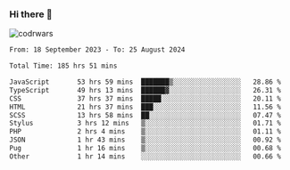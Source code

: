 ### Hi there 👋


![codrwars](https://www.codewars.com/users/rsschool_c9af20f58c35c696/badges/micro) 

<!--START_SECTION:waka-->

```txt
From: 18 September 2023 - To: 25 August 2024

Total Time: 185 hrs 51 mins

JavaScript       53 hrs 59 mins  ███████▒░░░░░░░░░░░░░░░░░   28.86 %
TypeScript       49 hrs 13 mins  ██████▓░░░░░░░░░░░░░░░░░░   26.31 %
CSS              37 hrs 37 mins  █████░░░░░░░░░░░░░░░░░░░░   20.11 %
HTML             21 hrs 37 mins  ███░░░░░░░░░░░░░░░░░░░░░░   11.56 %
SCSS             13 hrs 58 mins  ██░░░░░░░░░░░░░░░░░░░░░░░   07.47 %
Stylus           3 hrs 12 mins   ▒░░░░░░░░░░░░░░░░░░░░░░░░   01.71 %
PHP              2 hrs 4 mins    ▒░░░░░░░░░░░░░░░░░░░░░░░░   01.11 %
JSON             1 hr 43 mins    ▒░░░░░░░░░░░░░░░░░░░░░░░░   00.92 %
Pug              1 hr 16 mins    ▒░░░░░░░░░░░░░░░░░░░░░░░░   00.68 %
Other            1 hr 14 mins    ░░░░░░░░░░░░░░░░░░░░░░░░░   00.66 %
```

<!--END_SECTION:waka-->
